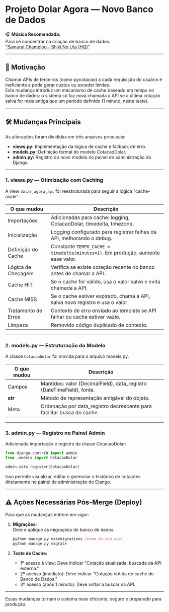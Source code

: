 # Projeto Dolar Agora — Novo Banco de Dados

🎧 **Música Recomendada:**  
Para se concentrar na criação de banco de dados:  
["Samurai Champloo - Shiki No Uta (HQ)"](https://www.youtube.com/watch?v=cNplZrRSjeI&list=RDcNplZrRSjeI)

---

## 🚀 Motivação

Chamar APIs de terceiros (como pycotacao) a cada requisição do usuário é ineficiente e pode gerar custos ou exceder limites.  
Esta mudança introduz um mecanismo de cache baseado em tempo no banco de dados: o sistema só faz nova chamada à API se a última cotação salva for mais antiga que um período definido (1 minuto, neste teste).

---

## 🛠️ Mudanças Principais

As alterações foram divididas em três arquivos principais:

- **views.py:** Implementação da lógica de cache e fallback de erro.
- **models.py:** Definição formal do modelo CotacaoDolar.
- **admin.py:** Registro do novo modelo no painel de administração do Django.

---

### 1. views.py — Otimização com Caching

A view `dolar_agora_api` foi reestruturada para seguir a lógica "cache-aside":

| O que mudou         | Descrição                                                                 |
|---------------------|---------------------------------------------------------------------------|
| Importações         | Adicionadas para cache: logging, CotacaoDolar, timedelta, timezone.        |
| Inicialização       | Logging configurado para registrar falhas da API, melhorando o debug.      |
| Definição do Cache  | Constante `TEMPO_CACHE = timedelta(minutes=1)`. Em produção, aumente esse valor. |
| Lógica de Checagem  | Verifica se existe cotação recente no banco antes de chamar a API.         |
| Cache HIT           | Se o cache for válido, usa o valor salvo e evita chamada à API.            |
| Cache MISS          | Se o cache estiver expirado, chama a API, salva novo registro e usa o valor.|
| Tratamento de Erros | Contexto de erro enviado ao template se API falhar ou cache estiver vazio. |
| Limpeza             | Removido código duplicado de contexto.                                     |

---

### 2. models.py — Estruturação do Modelo

A classe `CotacaoDolar` foi movida para o arquivo models.py.

| O que mudou | Descrição                                                                 |
|-------------|---------------------------------------------------------------------------|
| Campos      | Mantidos: valor (DecimalField), data_registro (DateTimeField), fonte.     |
| __str__     | Método de representação amigável do objeto.                               |
| Meta        | Ordenação por data_registro decrescente para facilitar busca do cache.    |

---

### 3. admin.py — Registro no Painel Admin

Adicionada importação e registro da classe CotacaoDolar:

```python
from django.contrib import admin
from .models import CotacaoDolar

admin.site.register(CotacaoDolar)
```

Isso permite visualizar, editar e gerenciar o histórico de cotações diretamente no painel de administração do Django.

---

## ⚠️ Ações Necessárias Pós-Merge (Deploy)

Para que as mudanças entrem em vigor:

1. **Migrações:**  
   Gere e aplique as migrações do banco de dados:
   ```sh
   python manage.py makemigrations [nome_do_seu_app]
   python manage.py migrate
   ```

2. **Teste de Cache:**  
   - 1º acesso à view: Deve indicar "Cotação atualizada, buscada da API externa."
   - 2º acesso (imediato): Deve indicar "Cotação obtida do cache do Banco de Dados."
   - 3º acesso (após 1 minuto): Deve voltar a buscar na API.

---

Essas mudanças tornam o sistema mais eficiente, seguro e preparado para produção.
